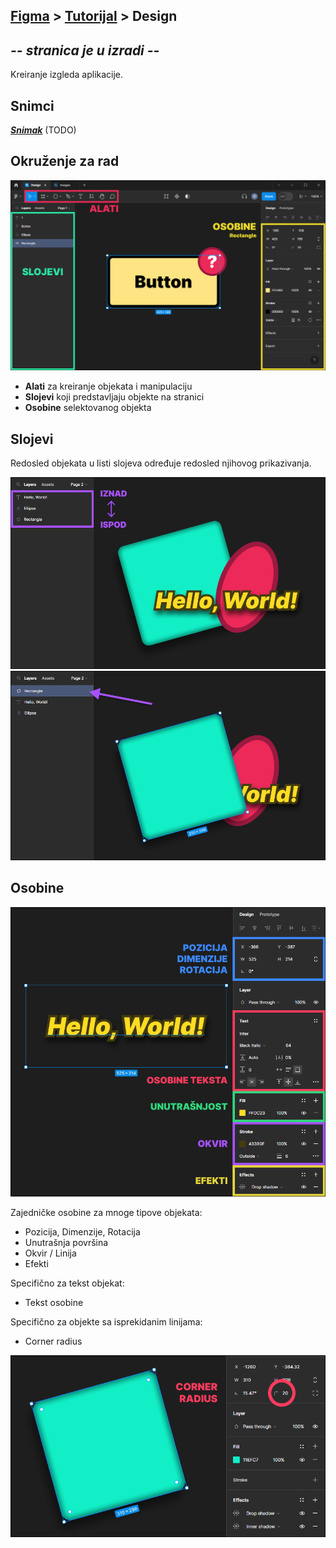 ## [Figma](../../) > [Tutorijal](../) > Design

## _**-- stranica je u izradi --**_

Kreiranje izgleda aplikacije.

## Snimci

[_**Snimak**_](./) (TODO)

## Okruženje za rad

![Panels](./assets/Panels.png)

- **Alati** za kreiranje objekata i manipulaciju
- **Slojevi** koji predstavljaju objekte na stranici
- **Osobine** selektovanog objekta

## Slojevi

Redosled objekata u listi slojeva određuje redosled njihovog prikazivanja.

![Layer Order 1](./assets/LayerOrder1.png)
![Layer Order 2](./assets/LayerOrder2.png)


## Osobine

![Text Properties](./assets/TextProperties.png)

Zajedničke osobine za mnoge tipove objekata:
- Pozicija, Dimenzije, Rotacija
- Unutrašnja površina
- Okvir / Linija
- Efekti

Specifično za tekst objekat:
- Tekst osobine

Specifično za objekte sa isprekidanim linijama:
- Corner radius

![Rectangle Properties](./assets/RectangleProperties.png)

